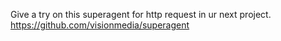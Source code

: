 Give a try on this superagent for http request in ur next project.
https://github.com/visionmedia/superagent
